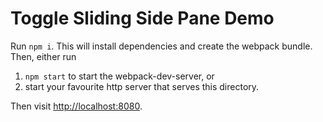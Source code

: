 Toggle Sliding Side Pane Demo
=============================

Run `npm i`. This will install dependencies and create the webpack bundle. Then, either run

1. `npm start` to start the webpack-dev-server, or
1. start your favourite http server that serves this directory.

Then visit <http://localhost:8080>.
